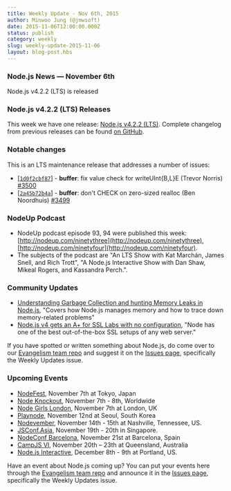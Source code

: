 ```yaml
---
title: Weekly Update - Nov 6th, 2015
author: Minwoo Jung (@jmwsoft)
date: 2015-11-06T12:00:00.000Z
status: publish
category: weekly
slug: weekly-update-2015-11-06
layout: blog-post.hbs
---
```


### Node.js News — November 6th
Node.js v4.2.2 (LTS) is released

### Node.js v4.2.2 (LTS) Releases

This week we have one release: [Node.js v4.2.2 (LTS)](https://nodejs.org/en/blog/release/v4.2.2/). Complete changelog from previous releases can be found [on GitHub](https://github.com/nodejs/node/blob/master/CHANGELOG.md).

### Notable changes

This is an LTS maintenance release that addresses a number of issues:

* [[`1d0f2cbf87`](https://github.com/nodejs/node/commit/1d0f2cbf87)] - **buffer**: fix value check for writeUInt{B,L}E (Trevor Norris) [#3500](https://github.com/nodejs/node/pull/3500)
* [[`2a45b72b4a`](https://github.com/nodejs/node/commit/2a45b72b4a)] - **buffer**: don't CHECK on zero-sized realloc (Ben Noordhuis) [#3499](https://github.com/nodejs/node/pull/3499)

### NodeUp Podcast

* NodeUp podcast episode 93, 94 were published this week: [http://nodeup.com/ninetythree](http://nodeup.com/ninetythree), [http://nodeup.com/ninetyfour](http://nodeup.com/ninetyfour). 
* The subjects of the podcast are "An LTS Show with Kat Marchán, James Snell, and Rich Trott", "A Node.js Interactive Show with Dan Shaw, Mikeal Rogers, and Kassandra Perch.".


### Community Updates

* [Understanding Garbage Collection and hunting Memory Leaks in Node.js](http://apmblog.dynatrace.com/2015/11/04/understanding-garbage-collection-and-hunting-memory-leaks-in-node-js/), "Covers how Node.js manages memory and how to trace down memory-related problems"
* [Node.js v4 gets an A+ for SSL Labs with no configuration](https://certsimple.com/blog/node-js-ssl-labs), "Node has one of the best out-of-the-box SSL setups of any web server."

If you have spotted or written something about Node.js, do come over to our [Evangelism team repo](https://github.com/nodejs/evangelism) and suggest it on the [Issues page](https://github.com/nodejs/evangelism/issues/191), specifically the Weekly Updates issue.

### Upcoming Events

* [NodeFest](http://nodefest.jp/2015/), November 7th at Tokyo, Japan
* [Node Knockout](http://www.nodeknockout.com/), November 7th - 8th, Worldwide
* [Node Girls London](https://nodegirls.typeform.com/to/atW4HR), November 7th at London, UK
* [Playnode](http://playnode.io/), November 12nd at Seoul, South Korea
* [Nodevember](http://nodevember.org/?utm_source=io.js+and+Node.js+News&utm_medium=article), November 14th - 15th at Nashville, Tennessee, US.
* [JSConf.Asia](http://2015.jsconf.asia/), November 19th - 20th in Singapore.
* [NodeConf Barcelona](https://ti.to/barcelonajs/nodeconf-barcelona-2015), November 21st at Barcelona, Spain
* [CampJS VI](http://vi.campjs.com), November 20th – 23th at Queensland, Australia
* [Node.js Interactive](http://events.linuxfoundation.org/events/node-interactive), December 8th - 9th at Portland, US.

Have an event about Node.js coming up? You can put your events here through the [Evangelism team repo](https://github.com/nodejs/evangelism) and announce it in the [Issues page](https://github.com/nodejs/evangelism/issues/191), specifically the Weekly Updates issue.
